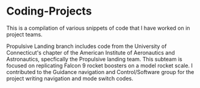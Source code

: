 # Coding-Projects
This is a compilation of various snippets of code that I have worked on in project teams.  

Propulsive Landing branch includes code from the University of Connecticut's chapter of the American Institute of Aeronautics and Astronautics, specfically the Propulsive landing team.  This subteam is focused on replicating Falcon 9 rocket boosters on a model rocket scale.  I contributed to the Guidance navigation and Control/Software group for the project writing navigation and mode switch codes.
